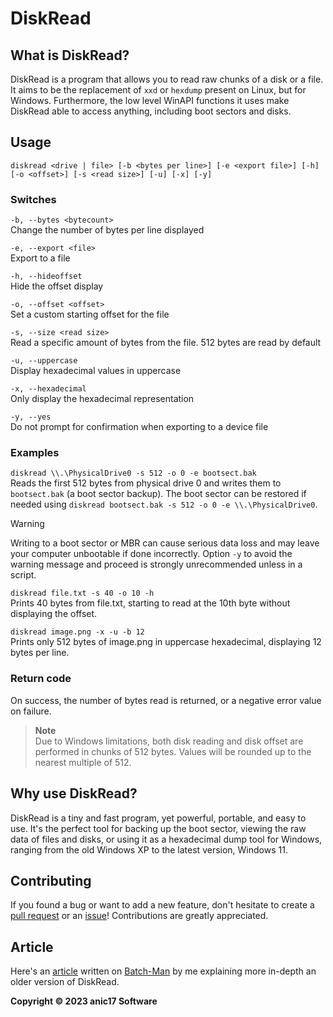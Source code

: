 # DiskRead

## What is DiskRead?

DiskRead is a program that allows you to read raw chunks of a disk or a file. It aims to be the replacement of `xxd` or `hexdump` present on Linux, but for Windows. Furthermore, the low level WinAPI functions it uses make DiskRead able to access anything, including boot sectors and disks.

## Usage
 `diskread <drive | file> [-b <bytes per line>] [-e <export file>] [-h] [-o <offset>] [-s <read size>] [-u] [-x] [-y]`

### Switches
 `-b, --bytes <bytecount>`  
 Change the number of bytes per line displayed  
 
 `-e, --export <file>`  
 Export to a file  
 
 `-h, --hideoffset`  
 Hide the offset display  
 
 `-o, --offset <offset>`  
 Set a custom starting offset for the file  
 
 `-s, --size <read size>`  
 Read a specific amount of bytes from the file. 512 bytes are read by default  

 `-u, --uppercase`  
 Display hexadecimal values in uppercase  

 `-x, --hexadecimal`  
 Only display the hexadecimal representation  
 
 `-y, --yes`  
 Do not prompt for confirmation when exporting to a device file

### Examples
 `diskread \\.\PhysicalDrive0 -s 512 -o 0 -e bootsect.bak`  
 Reads the first 512 bytes from physical drive 0 and writes them to `bootsect.bak` (a boot sector backup).
 The boot sector can be restored if needed using `diskread bootsect.bak -s 512 -o 0 -e \\.\PhysicalDrive0`.

 > [!WARNING]
 > Writing to a boot sector or MBR can cause serious data loss and may leave your computer unbootable if done incorrectly.
 > Option `-y` to avoid the warning message and proceed is strongly unrecommended unless in a script. 

 `diskread file.txt -s 40 -o 10 -h`  
 Prints 40 bytes from file.txt, starting to read at the 10th byte without displaying the offset.

`diskread image.png -x -u -b 12`  
Prints only 512 bytes of image.png in uppercase hexadecimal, displaying 12 bytes per line.

### Return code
 On success, the number of bytes read is returned, or a negative error value on failure.

> **Note**  
> Due to Windows limitations, both disk reading and disk offset are performed in chunks of 512 bytes. Values will be rounded up to the nearest multiple of 512.

## Why use DiskRead?

DiskRead is a tiny and fast program, yet powerful, portable, and easy to use. It's the perfect tool for backing up the boot sector, viewing the raw data of files and disks, or using it as a hexadecimal dump tool for Windows, ranging from the old Windows XP to the latest version, Windows 11.

## Contributing

If you found a bug or want to add a new feature, don't hesitate to create a [pull request](https://github.com/anic17/DiskRead/pulls) or an [issue](https://github.com/anic17/DiskRead/issues)! Contributions are greatly appreciated.

## Article

Here's an <a href="https://batch-man.com/diskread-read-raw-chunks-of-a-disk-or-a-file/">article</a> written on <a href="https://batch-man.com">Batch-Man</a> by me explaining more in-depth an older version of DiskRead.

**Copyright &copy; 2023 anic17 Software**

<img src="https://hits.seeyoufarm.com/api/count/incr/badge.svg?url=https%3A%2F%2Fgithub.com%2Fanic17%2FDiskRead&count_bg=%23FFFFFF&title_bg=%23FFFFFF&icon=&icon_color=%23FFFFFF&title=hits&edge_flat=false" height=0 width=0>
